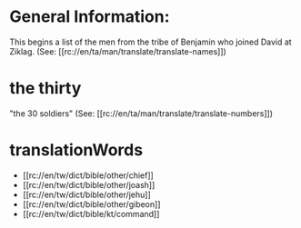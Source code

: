 # General Information:

This begins a list of the men from the tribe of Benjamin who joined David at Ziklag. (See: [[rc://en/ta/man/translate/translate-names]])

# the thirty

"the 30 soldiers" (See: [[rc://en/ta/man/translate/translate-numbers]])

# translationWords

* [[rc://en/tw/dict/bible/other/chief]]
* [[rc://en/tw/dict/bible/other/joash]]
* [[rc://en/tw/dict/bible/other/jehu]]
* [[rc://en/tw/dict/bible/other/gibeon]]
* [[rc://en/tw/dict/bible/kt/command]]